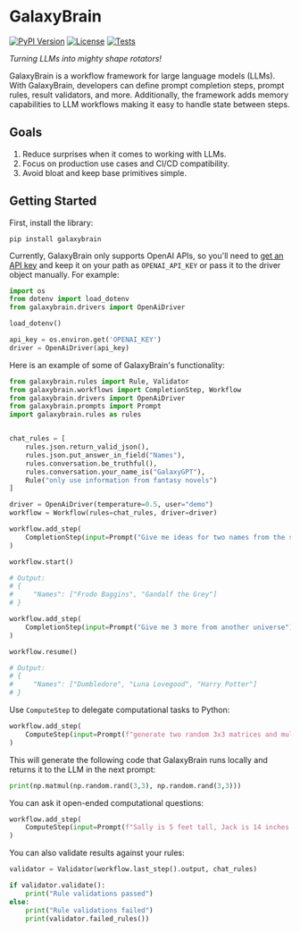 # GalaxyBrain

[![PyPI Version](https://img.shields.io/pypi/v/galaxybrain.svg)](https://pypi.python.org/pypi/galaxybrain)
[![License](https://img.shields.io/badge/License-Apache%202.0-blue.svg)](https://github.com/gitbucket/gitbucket/blob/master/LICENSE)
[![Tests](https://github.com/galaxybrain-labs/galaxybrain/actions/workflows/tests.yml/badge.svg)](https://github.com/galaxybrain-labs/galaxybrain/actions/workflows/tests.yml)

_Turning LLMs into mighty shape rotators!_

GalaxyBrain is a workflow framework for large language models (LLMs). With GalaxyBrain, developers can define prompt completion steps, prompt rules, result validators, and more. Additionally, the framework adds memory capabilities to LLM workflows making it easy to handle state between steps.

## Goals

1. Reduce surprises when it comes to working with LLMs.
1. Focus on production use cases and CI/CD compatibility.
1. Avoid bloat and keep base primitives simple.

## Getting Started
First, install the library:

```
pip install galaxybrain
```

Currently, GalaxyBrain only supports OpenAI APIs, so you'll need to [get an API key](https://beta.openai.com/account/api-keys) and keep it on your path as `OPENAI_API_KEY` or pass it to the driver object manually. For example:

```python
import os
from dotenv import load_dotenv
from galaxybrain.drivers import OpenAiDriver

load_dotenv()

api_key = os.environ.get('OPENAI_KEY')
driver = OpenAiDriver(api_key)
```


Here is an example of some of GalaxyBrain's functionality:

```python
from galaxybrain.rules import Rule, Validator
from galaxybrain.workflows import CompletionStep, Workflow
from galaxybrain.drivers import OpenAiDriver
from galaxybrain.prompts import Prompt
import galaxybrain.rules as rules


chat_rules = [
    rules.json.return_valid_json(),
    rules.json.put_answer_in_field("Names"),
    rules.conversation.be_truthful(),
    rules.conversation.your_name_is("GalaxyGPT"),
    Rule("only use information from fantasy novels")
]

driver = OpenAiDriver(temperature=0.5, user="demo")
workflow = Workflow(rules=chat_rules, driver=driver)

workflow.add_step(
    CompletionStep(input=Prompt("Give me ideas for two names from the same universe"))
)

workflow.start()

# Output:
# {
#     "Names": ["Frodo Baggins", "Gandalf the Grey"]
# }

workflow.add_step(
    CompletionStep(input=Prompt("Give me 3 more from another universe"))
)

workflow.resume()

# Output:
# {
#     "Names": ["Dumbledore", "Luna Lovegood", "Harry Potter"]
# }
```

Use `ComputeStep` to delegate computational tasks to Python:

```python
workflow.add_step(
    ComputeStep(input=Prompt(f"generate two random 3x3 matrices and multiply them"))
)
```

This will generate the following code that GalaxyBrain runs locally and returns it to the LLM in the next prompt:

```python
print(np.matmul(np.random.rand(3,3), np.random.rand(3,3)))
```

You can ask it open-ended computational questions:
```python
workflow.add_step(
    ComputeStep(input=Prompt(f"Sally is 5 feet tall, Jack is 14 inches taller than Sally. How tall is Jack?"))
)
```


You can also validate results against your rules:

```python
validator = Validator(workflow.last_step().output, chat_rules)

if validator.validate():
    print("Rule validations passed")
else:
    print("Rule validations failed")
    print(validator.failed_rules())
```